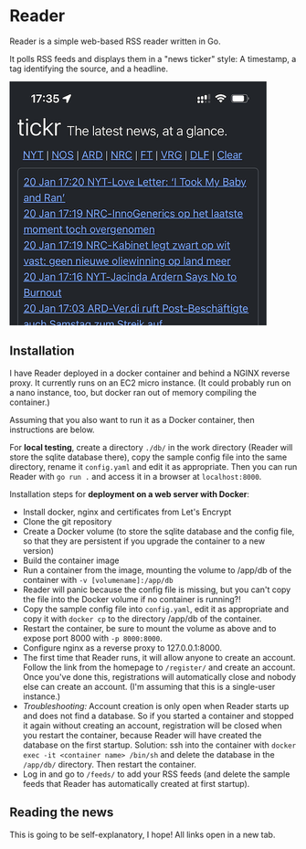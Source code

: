 # Reader

Reader is a simple web-based RSS reader written in Go.

It polls RSS feeds and displays them in a "news ticker" style: A timestamp, a tag identifying the source, and a headline. 

![](docs/tickr.png)

## Installation

I have Reader deployed in a docker container and behind a NGINX reverse proxy. It currently runs on an EC2 micro instance. (It could probably run on a nano instance, too, but docker ran out of memory compiling the container.)

Assuming that you also want to run it as a Docker container, then instructions are below.

For **local testing**, create a directory `./db/` in the work directory (Reader will store the sqlite database there), copy the sample config file into the same directory, rename it `config.yaml` and edit it as appropriate. Then you can run Reader with `go run .` and access it in a browser at `localhost:8000`.

Installation steps for **deployment on a web server with Docker**:
- Install docker, nginx and certificates from Let's Encrypt
- Clone the git repository
- Create a Docker volume (to store the sqlite database and the config file, so that they are persistent if you upgrade the container to a new version)
- Build the container image
- Run a container from the image, mounting the volume to /app/db of the container with `-v [volumename]:/app/db`
- Reader will panic because the config file is missing, but you can't copy the file into the Docker volume if no container is running?! 
- Copy the sample config file into `config.yaml`, edit it as appropriate and copy it with `docker cp` to the directory /app/db of the container.
- Restart the container, be sure to mount the volume as above and to expose port 8000 with `-p 8000:8000`.
- Configure nginx as a reverse proxy to 127.0.0.1:8000. 
- The first time that Reader runs, it will allow anyone to create an account. Follow the link from the homepage to `/register/` and create an account. Once you've done this, registrations will automatically close and nobody else can create an account. (I'm assuming that this is a single-user instance.)
- *Troubleshooting:* Account creation is only open when Reader starts up and does not find a database. So if you started a container and stopped it again without creating an account, registration will be closed when you restart the container, because Reader will have created the database on the first startup. Solution: ssh into the container with `docker exec -it <container name> /bin/sh` and delete the database in the `/app/db/` directory. Then restart the container.
- Log in and go to `/feeds/` to add your RSS feeds (and delete the sample feeds that Reader has automatically created at first startup).

## Reading the news

This is going to be self-explanatory, I hope! All links open in a new tab.

